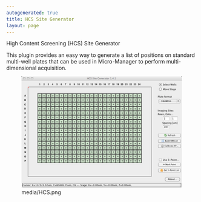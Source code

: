 ```yaml
---
autogenerated: true
title: HCS Site Generator
layout: page
---
```


High Content Screening (HCS) Site Generator

This plugin provides an easy way to generate a list of positions on
standard multi-well plates that can be used in Micro-Manager to perform
multi-dimensional acquisition.

<figure>
<img src="media/HCS.png" title="media/HCS.png" width="650" alt="media/HCS.png" /><figcaption aria-hidden="true">media/HCS.png</figcaption>
</figure>

